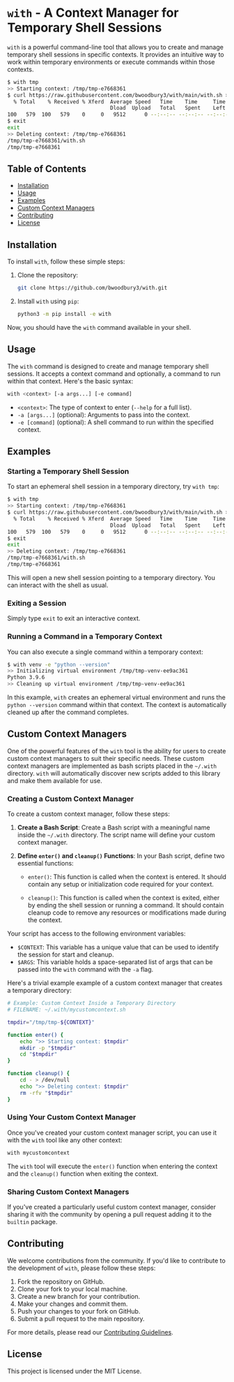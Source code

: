 # `with` - A Context Manager for Temporary Shell Sessions

`with` is a powerful command-line tool that allows you to create and manage temporary shell sessions in specific contexts. It provides an intuitive way to work within temporary environments or execute commands within those contexts.

```bash
$ with tmp
>> Starting context: /tmp/tmp-e7668361
$ curl https://raw.githubusercontent.com/bwoodbury3/with/main/with.sh > with.sh
  % Total    % Received % Xferd  Average Speed   Time    Time     Time  Current
                                 Dload  Upload   Total   Spent    Left  Speed
100   579  100   579    0     0   9512      0 --:--:-- --:--:-- --:--:-- 10924
$ exit
exit
>> Deleting context: /tmp/tmp-e7668361
/tmp/tmp-e7668361/with.sh
/tmp/tmp-e7668361
```

## Table of Contents

- [Installation](#installation)
- [Usage](#usage)
- [Examples](#examples)
- [Custom Context Managers](#custom-context-managers)
- [Contributing](#contributing)
- [License](#license)

## Installation

To install `with`, follow these simple steps:

1. Clone the repository:

   ```bash
   git clone https://github.com/bwoodbury3/with.git
   ```

2. Install `with` using `pip`:

   ```bash
   python3 -m pip install -e with
   ```

Now, you should have the `with` command available in your shell.

## Usage

The `with` command is designed to create and manage temporary shell sessions. It accepts a context command and optionally, a command to run within that context. Here's the basic syntax:

```bash
with <context> [-a args...] [-e command]
```

- `<context>`: The type of context to enter (`--help` for a full list).
- `-a [args...]` (optional): Arguments to pass into the context.
- `-e [command]` (optional): A shell command to run within the specified context.

## Examples

### Starting a Temporary Shell Session

To start an ephemeral shell session in a temporary directory, try `with tmp`:

```bash
$ with tmp
>> Starting context: /tmp/tmp-e7668361
$ curl https://raw.githubusercontent.com/bwoodbury3/with/main/with.sh > with.sh
  % Total    % Received % Xferd  Average Speed   Time    Time     Time  Current
                                 Dload  Upload   Total   Spent    Left  Speed
100   579  100   579    0     0   9512      0 --:--:-- --:--:-- --:--:-- 10924
$ exit
exit
>> Deleting context: /tmp/tmp-e7668361
/tmp/tmp-e7668361/with.sh
/tmp/tmp-e7668361
```

This will open a new shell session pointing to a temporary directory. You can interact with the shell as usual.

### Exiting a Session

Simply type `exit` to exit an interactive context.

### Running a Command in a Temporary Context

You can also execute a single command within a temporary context:

```bash
$ with venv -e "python --version"
>> Initializing virtual environment /tmp/tmp-venv-ee9ac361
Python 3.9.6
>> Cleaning up virtual environment /tmp/tmp-venv-ee9ac361
```

In this example, `with` creates an ephemeral virtual environment and runs the `python --version` command within that context. The context is automatically cleaned up after the command completes.

## Custom Context Managers

One of the powerful features of the `with` tool is the ability for users to create custom context managers to suit their specific needs. These custom context managers are implemented as bash scripts placed in the `~/.with` directory. `with` will automatically discover new scripts added to this library and make them available for use.

### Creating a Custom Context Manager

To create a custom context manager, follow these steps:

1. **Create a Bash Script**: Create a Bash script with a meaningful name inside the `~/.with` directory. The script name will define your custom context manager.

2. **Define `enter()` and `cleanup()` Functions**: In your Bash script, define two essential functions:

   - `enter()`: This function is called when the context is entered. It should contain any setup or initialization code required for your context.

   - `cleanup()`: This function is called when the context is exited, either by ending the shell session or running a command. It should contain cleanup code to remove any resources or modifications made during the context.

Your script has access to the following environment variables:
* `$CONTEXT`: This variable has a unique value that can be used to identify the session for start and cleanup.
* `$ARGS`: This variable holds a space-separated list of args that can be passed into the `with` command with the `-a` flag.

Here's a trivial example example of a custom context manager that creates a temporary directory:

```bash
# Example: Custom Context Inside a Temporary Directory
# FILENAME: ~/.with/mycustomcontext.sh

tmpdir="/tmp/tmp-${CONTEXT}"

function enter() {
    echo ">> Starting context: $tmpdir"
    mkdir -p "$tmpdir"
    cd "$tmpdir"
}

function cleanup() {
    cd - > /dev/null
    echo ">> Deleting context: $tmpdir"
    rm -rfv "$tmpdir"
}
```

### Using Your Custom Context Manager

Once you've created your custom context manager script, you can use it with the `with` tool like any other context:

```bash
with mycustomcontext
```

The `with` tool will execute the `enter()` function when entering the context and the `cleanup()` function when exiting the context.

### Sharing Custom Context Managers

If you've created a particularly useful custom context manager, consider sharing it with the community by opening a pull request adding it to the `builtin` package.

## Contributing

We welcome contributions from the community. If you'd like to contribute to the development of `with`, please follow these steps:

1. Fork the repository on GitHub.
2. Clone your fork to your local machine.
3. Create a new branch for your contribution.
4. Make your changes and commit them.
5. Push your changes to your fork on GitHub.
6. Submit a pull request to the main repository.

For more details, please read our [Contributing Guidelines](CONTRIBUTING.md).

## License

This project is licensed under the MIT License.
